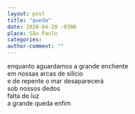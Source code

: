 ```yaml
---
layout: post
title: "queda"
date: 2020-04-20 -0300
place: São Paulo
categories:
author-comment: ""
---
```


<!--more-->
enquanto aguardamos a grande enchente  
em nossas arcas de silício  
e de repente o mar desaparecerá  
sob nossos dedos  
falta de luz  
a grande queda enfim  
